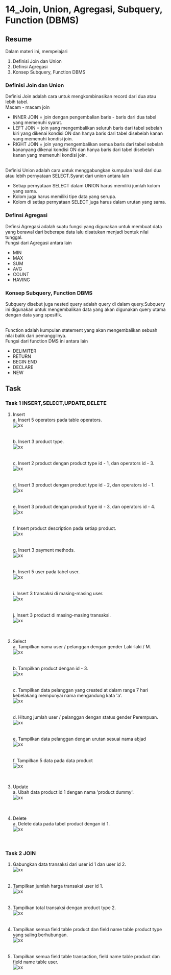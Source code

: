 # 14_Join, Union, Agregasi, Subquery, Function (DBMS)

## Resume

Dalam materi ini, mempelajari <br />

1. Definisi Join dan Union<br />
2. Definsi Agregasi <br />
3. Konsep Subquery, Function DBMS <br />

### Definisi Join dan Union

Definisi Join adalah cara untuk mengkombinasikan record dari dua atau lebih tabel.<br />
Macam - macam join <br />

- INNER JOIN = join dengan pengembalian baris - baris dari dua tabel yang memenuhi syarat.<br />
- LEFT JOIN = join yang mengembalikan seluruh baris dari tabel sebelah kiri yang dikenai kondisi ON dan hanya baris dari tabel disebelah kanan yang memenuhi kondisi join.<br />
- RIGHT JOIN = join yang mengembalikan semua baris dari tabel sebelah kananyang dikenai kondisi ON dan hanya baris dari tabel disebelah kanan yang memenuhi kondisi join.<br /><br />

Definisi Union adalah cara untuk menggabungkan kumpulan hasil dari dua atau lebih pernyataan SELECT.Syarat dari union antara lain <br />

- Setiap pernyataan SELECT dalam UNION harus memiliki jumlah kolom yang sama.<br />
- Kolom juga harus memiliki tipe data yang serupa.<br />
- Kolom di setiap pernyataan SELECT juga harus dalam urutan yang sama.

### Definsi Agregasi

Definsi Agregasi adalah suatu fungsi yang digunakan untuk membuat data yang berawal dari beberapa data lalu disatukan menjadi bentuk nilai tunggal.<br /> Fungsi dari Agregasi antara lain <br />

- MIN <br />
- MAX <br />
- SUM <br />
- AVG <br />
- COUNT <br />
- HAVING

### Konsep Subquery, Function DBMS

Subquery disebut juga nested query adalah query di dalam query.Subquery ini digunakan untuk mengembalikan data yang akan digunakan query utama dengan data yang spesifik.<br /><br />

Function adalah kumpulan statement yang akan mengembalikan sebuah nilai balik dari pemanggilnya.<br />
Fungsi dari function DMS ini antara lain <br />

- DELIMITER<br />
- RETURN <br />
- BEGIN END<br />
- DECLARE<br />
- NEW<br />

## Task

### Task 1 INSERT,SELECT,UPDATE,DELETE

1. Insert <br />
   a. Insert 5 operators pada table operators.<br />
   ![xx]()<br /><br /><br />
   b. Insert 3 product type.<br />
   ![xx]()<br /><br /><br />
   c. Insert 2 product dengan product type id - 1, dan operators id - 3.<br />
   ![xx]()<br /><br /><br />
   d. Insert 3 product dengan product type id - 2, dan operators id - 1.<br />
   ![xx]()<br /><br /><br />
   e. Insert 3 product dengan product type id - 3, dan operators id - 4.<br />
   ![xx]()<br /><br /><br />
   f. Insert product description pada setiap product.<br />
   ![xx]()<br /><br /><br />
   g. Insert 3 payment methods.<br />
   ![xx]()<br /><br /><br />
   h. Insert 5 user pada tabel user.<br />
   ![xx]()<br /><br /><br />
   i. Insert 3 transaksi di masing-masing user.<br />
   ![xx]()<br /><br /><br />
   j. Insert 3 product di masing-masing transaksi.<br />
   ![xx]()<br /><br /><br />

2. Select<br />
   a. Tampilkan nama user / pelanggan dengan gender Laki-laki / M.<br />
   ![xx]()<br /><br /><br />
   b. Tampilkan product dengan id - 3.<br />
   ![xx]()<br /><br /><br />
   c. Tampilkan data pelanggan yang created at dalam range 7 hari kebelakang mempunyai nama mengandung kata 'a'.<br />
   ![xx]()<br /><br /><br />
   d. Hitung jumlah user / pelanggan dengan status gender Perempuan.<br />
   ![xx]()<br /><br /><br />
   e. Tampilkan data pelanggan dengan urutan sesuai nama abjad<br />
   ![xx]()<br /><br /><br />
   f. Tampilkan 5 data pada data product<br />
   ![xx]()<br /><br /><br />

3. Update<br />
   a. Ubah data product id 1 dengan nama 'product dummy'.<br />
   ![xx]()<br /><br /><br />

4. Delete<br />
   a. Delete data pada tabel product dengan id 1.<br />
   ![xx]()<br /><br /><br />

### Task 2 JOIN

1. Gabungkan data transaksi dari user id 1 dan user id 2.<br />
   ![xx]()<br /><br /><br />
2. Tampilkan jumlah harga transaksi user id 1.<br />
   ![xx]()<br /><br /><br />
3. Tampilkan total transaksi dengan product type 2.<br />
   ![xx]()<br /><br /><br />
4. Tampilkan semua field table product dan field name table product type yang saling berhubungan.<br />
   ![xx]()<br /><br /><br />
5. Tampilkan semua field table transaction, field name table product dan field name table user.<br />
   ![xx]()<br /><br /><br />
